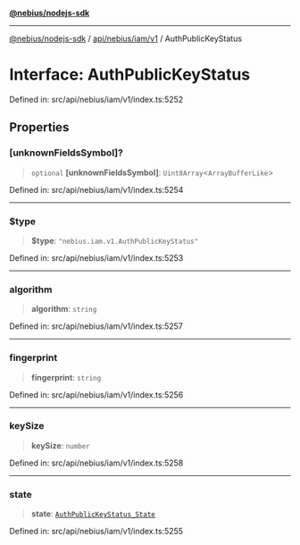 [**@nebius/nodejs-sdk**](../../../../../README.md)

---

[@nebius/nodejs-sdk](../../../../../README.md) / [api/nebius/iam/v1](../README.md) / AuthPublicKeyStatus

# Interface: AuthPublicKeyStatus

Defined in: src/api/nebius/iam/v1/index.ts:5252

## Properties

### \[unknownFieldsSymbol\]?

> `optional` **\[unknownFieldsSymbol\]**: `Uint8Array`\<`ArrayBufferLike`\>

Defined in: src/api/nebius/iam/v1/index.ts:5254

---

### $type

> **$type**: `"nebius.iam.v1.AuthPublicKeyStatus"`

Defined in: src/api/nebius/iam/v1/index.ts:5253

---

### algorithm

> **algorithm**: `string`

Defined in: src/api/nebius/iam/v1/index.ts:5257

---

### fingerprint

> **fingerprint**: `string`

Defined in: src/api/nebius/iam/v1/index.ts:5256

---

### keySize

> **keySize**: `number`

Defined in: src/api/nebius/iam/v1/index.ts:5258

---

### state

> **state**: [`AuthPublicKeyStatus_State`](../type-aliases/AuthPublicKeyStatus_State.md)

Defined in: src/api/nebius/iam/v1/index.ts:5255
